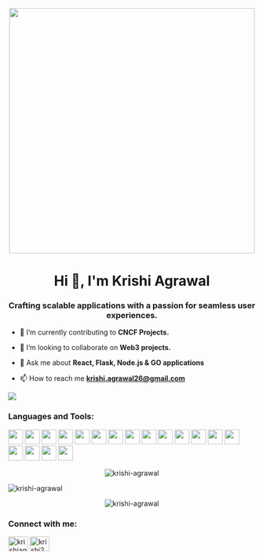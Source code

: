<div  align="center">
  <img src="https://user-images.githubusercontent.com/74038190/212747903-e9bdf048-2dc8-41f9-b973-0e72ff07bfba.gif" width="500">  
</div>
<h1 align="center">Hi 👋, I'm Krishi Agrawal</h1>
<h3 align="center">Crafting scalable applications with a passion for seamless user experiences.</h3>


- 🌱 I’m currently contributing to **CNCF Projects.**

- 👯 I’m looking to collaborate on **Web3 projects.**

- 💬 Ask me about **React, Flask, Node.js & GO applications**

- 📫 How to reach me **krishi.agrawal26@gmail.com**

![](https://komarev.com/ghpvc/?username=krishi-agrawal)


<h3 align="left">Languages and Tools:</h3>

<p align="left">
  <img src="https://img.shields.io/badge/-Python-3776AB?style=flat-square&logo=python&logoColor=white" height="30px">
  <img src="https://img.shields.io/badge/-Flask-000000?style=flat-square&logo=flask&logoColor=white" height="30px">
  <img src="https://img.shields.io/badge/-Pandas-150458?style=flat-square&logo=pandas&logoColor=white" height="30px">
  <img src="https://img.shields.io/badge/-JavaScript-F7DF1E?style=flat-square&logo=javascript&logoColor=black" height="30px">
  <img src="https://img.shields.io/badge/-HTML5-E34F26?style=flat-square&logo=html5&logoColor=white" height="30px">
  <img src="https://img.shields.io/badge/-CSS3-1572B6?style=flat-square&logo=css3&logoColor=white" height="30px">
  <img src="https://img.shields.io/badge/-MySQL-4479A1?style=flat-square&logo=mysql&logoColor=white" height="30px">
  <img src="https://img.shields.io/badge/-Git-F05032?style=flat-square&logo=git&logoColor=white" height="30px">
  <img src="https://img.shields.io/badge/-GitHub-181717?style=flat-square&logo=github&logoColor=white" height="30px">
  <img src="https://img.shields.io/badge/-Docker-2496ED?style=flat-square&logo=docker&logoColor=white" height="30px">
  <img src="https://img.shields.io/badge/-Solidity-363636?style=flat-square&logo=solidity&logoColor=white" height="30px">
  <img src="https://img.shields.io/badge/-Node.js-339933?style=flat-square&logo=node.js&logoColor=white" height="30px">
  <img src="https://img.shields.io/badge/-Express.js-000000?style=flat-square&logo=express&logoColor=white" height="30px">
  <img src="https://img.shields.io/badge/-MongoDB-47A248?style=flat-square&logo=mongodb&logoColor=white" height="30px">
  <img src="https://img.shields.io/badge/-Vercel-000000?style=flat-square&logo=vercel&logoColor=white" height="30px">
  <img src="https://img.shields.io/badge/-Hardhat-F3E333?style=flat-square&logo=hardhat&logoColor=white" height="30px">
  <img src="https://img.shields.io/badge/-Socket.IO-010101?style=flat-square&logo=socket.io&logoColor=white" height="30px">
  <img src="https://img.shields.io/badge/-Canva-00C4CC?style=flat-square&logo=canva&logoColor=white" height="30px">
</p>

<!--<h3 align="left">Languages and Tools:</h3>
<p align="left"> <a href="https://www.w3schools.com/cpp/" target="_blank" rel="noreferrer"> <img src="https://raw.githubusercontent.com/devicons/devicon/master/icons/cplusplus/cplusplus-original.svg" alt="cplusplus" width="40" height="40"/> </a> <a href="https://www.w3schools.com/css/" target="_blank" rel="noreferrer"> <img src="https://raw.githubusercontent.com/devicons/devicon/master/icons/css3/css3-original-wordmark.svg" alt="css3" width="40" height="40"/> </a> <a href="https://expressjs.com" target="_blank" rel="noreferrer"> <img src="https://raw.githubusercontent.com/devicons/devicon/master/icons/express/express-original-wordmark.svg" alt="express" width="40" height="40"/> </a> <a href="https://flask.palletsprojects.com/" target="_blank" rel="noreferrer"> <img src="https://www.vectorlogo.zone/logos/pocoo_flask/pocoo_flask-icon.svg" alt="flask" width="40" height="40"/> </a> <a href="https://git-scm.com/" target="_blank" rel="noreferrer"> <img src="https://www.vectorlogo.zone/logos/git-scm/git-scm-icon.svg" alt="git" width="40" height="40"/> </a> <a href="https://www.w3.org/html/" target="_blank" rel="noreferrer"> <img src="https://raw.githubusercontent.com/devicons/devicon/master/icons/html5/html5-original-wordmark.svg" alt="html5" width="40" height="40"/> </a> <a href="https://www.java.com" target="_blank" rel="noreferrer"> <img src="https://raw.githubusercontent.com/devicons/devicon/master/icons/java/java-original.svg" alt="java" width="40" height="40"/> </a> <a href="https://developer.mozilla.org/en-US/docs/Web/JavaScript" target="_blank" rel="noreferrer"> <img src="https://raw.githubusercontent.com/devicons/devicon/master/icons/javascript/javascript-original.svg" alt="javascript" width="40" height="40"/> </a> <a href="https://www.mongodb.com/" target="_blank" rel="noreferrer"> <img src="https://raw.githubusercontent.com/devicons/devicon/master/icons/mongodb/mongodb-original-wordmark.svg" alt="mongodb" width="40" height="40"/> </a> <a href="https://www.microsoft.com/en-us/sql-server" target="_blank" rel="noreferrer"> <img src="https://www.svgrepo.com/show/303229/microsoft-sql-server-logo.svg" alt="mssql" width="40" height="40"/> </a> <a href="https://www.mysql.com/" target="_blank" rel="noreferrer"> <img src="https://raw.githubusercontent.com/devicons/devicon/master/icons/mysql/mysql-original-wordmark.svg" alt="mysql" width="40" height="40"/> </a> <a href="https://nodejs.org" target="_blank" rel="noreferrer"> <img src="https://raw.githubusercontent.com/devicons/devicon/master/icons/nodejs/nodejs-original-wordmark.svg" alt="nodejs" width="40" height="40"/> </a> <a href="https://pandas.pydata.org/" target="_blank" rel="noreferrer"> <img src="https://raw.githubusercontent.com/devicons/devicon/2ae2a900d2f041da66e950e4d48052658d850630/icons/pandas/pandas-original.svg" alt="pandas" width="40" height="40"/> </a> <a href="https://postman.com" target="_blank" rel="noreferrer"> <img src="https://www.vectorlogo.zone/logos/getpostman/getpostman-icon.svg" alt="postman" width="40" height="40"/> </a> <a href="https://www.python.org" target="_blank" rel="noreferrer"> <img src="https://raw.githubusercontent.com/devicons/devicon/master/icons/python/python-original.svg" alt="python" width="40" height="40"/> </a> <a href="https://reactjs.org/" target="_blank" rel="noreferrer"> <img src="https://raw.githubusercontent.com/devicons/devicon/master/icons/react/react-original-wordmark.svg" alt="react" width="40" height="40"/> </a> <a href="https://sass-lang.com" target="_blank" rel="noreferrer"> <img src="https://raw.githubusercontent.com/devicons/devicon/master/icons/sass/sass-original.svg" alt="sass" width="40" height="40"/> </a> <a href="https://tailwindcss.com/" target="_blank" rel="noreferrer"> <img src="https://www.vectorlogo.zone/logos/tailwindcss/tailwindcss-icon.svg" alt="tailwind" width="40" height="40"/> </a> </p> -->

<div align="center">
<p><img  src="https://github-readme-streak-stats.herokuapp.com/?user=krishi-agrawal&" alt="krishi-agrawal" /></p>
</div>
<div align="center">
  <p>&nbsp;<img align="left" src="https://github-readme-stats.vercel.app/api?username=krishi-agrawal&show_icons=true&locale=en" alt="krishi-agrawal" /></p>
  <p><img align="center" src="https://github-readme-stats.vercel.app/api/top-langs?username=krishi-agrawal&show_icons=true&locale=en&layout=compact" alt="krishi-agrawal" /></p>
</div>


<h3 align="left">Connect with me:</h3>
<p align="left">
<a href="https://linkedin.com/in/krishiagrawal" target="blank"><img align="center" src="https://raw.githubusercontent.com/rahuldkjain/github-profile-readme-generator/master/src/images/icons/Social/linked-in-alt.svg" alt="krishiagrawal" height="30" width="40" /></a>
<a href="https://www.leetcode.com/krishi26" target="blank"><img align="center" src="https://raw.githubusercontent.com/rahuldkjain/github-profile-readme-generator/master/src/images/icons/Social/leet-code.svg" alt="krishi26" height="30" width="40" /></a>
</p>


<!-- ![Snake animation](https://raw.githubusercontent.com/krishi-agrawal/krishi-agrawal/output/github-contribution-grid-snake-dark.svg) --> 


<!-- <h1>Hi there 👋 I am Krishi</h1>
<h3>I am a Web Developer...</h3>
<ul>
  <li>🔭 I’m currently working on Web3 projects.</li>
  <li>⚡ Ask me about: Node.js and Flask applications. </li>
  <li>📫 How to reach me: krishi.agrawal26@gmail.com</li>


</ul>




### 📊 GitHub Stats
[![GitHub Streak](https://streak-stats.demolab.com?user=krishi-agrawal&theme=radical&hide_border=true&date_format=M%20j%5B%2C%20Y%5D)](https://git.io/streak-stats)

![Krishi's GitHub Stats](https://github-readme-stats.vercel.app/api?username=krishi-agrawal&show_icons=true&theme=radical)

![Top Langs](https://github-readme-stats.vercel.app/api/top-langs/?username=krishi-agrawal&layout=compact&theme=radical)

### 📫 How to reach me

<p align="left">
  <a href="https://www.linkedin.com/in/krishiagrawal/">
    <img src="https://img.shields.io/badge/-LinkedIn-0077B5?style=flat-square&logo=linkedin&logoColor=white" height="30px">
  </a>
  <a href="https://leetcode.com/u/krishi26/" target="_blank">
    <img src="https://img.shields.io/badge/-LeetCode-FFA116?style=flat-square&logo=leetcode&logoColor=black" height="30px">
  </a>
  <a href="mailto:krishi.agrawal26@gmail.com">
    <img src="https://img.shields.io/badge/-Email-D14836?style=flat-square&logo=gmail&logoColor=white" height="30px">
  </a>
</p


-->
